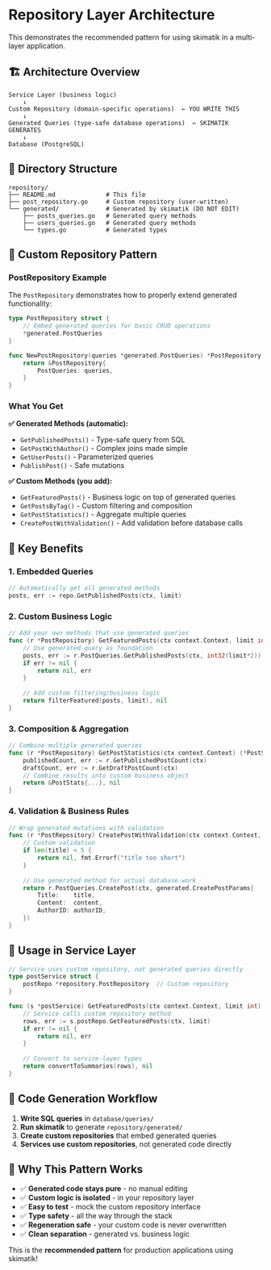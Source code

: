 # Repository Layer Architecture

This demonstrates the recommended pattern for using skimatik in a multi-layer application.

## 🏗️ Architecture Overview

```
Service Layer (business logic)
    ↓
Custom Repository (domain-specific operations)  ← YOU WRITE THIS
    ↓  
Generated Queries (type-safe database operations)  ← SKIMATIK GENERATES
    ↓
Database (PostgreSQL)
```

## 📁 Directory Structure

```
repository/
├── README.md              # This file
├── post_repository.go     # Custom repository (user-written)
└── generated/             # Generated by skimatik (DO NOT EDIT)
    ├── posts_queries.go   # Generated query methods
    ├── users_queries.go   # Generated query methods  
    └── types.go           # Generated types
```

## 🔧 Custom Repository Pattern

### PostRepository Example

The `PostRepository` demonstrates how to properly extend generated functionality:

```go
type PostRepository struct {
    // Embed generated queries for basic CRUD operations
    *generated.PostQueries
}

func NewPostRepository(queries *generated.PostQueries) *PostRepository {
    return &PostRepository{
        PostQueries: queries,
    }
}
```

### What You Get

**✅ Generated Methods (automatic):**
- `GetPublishedPosts()` - Type-safe query from SQL
- `GetPostWithAuthor()` - Complex joins made simple
- `GetUserPosts()` - Parameterized queries
- `PublishPost()` - Safe mutations

**✅ Custom Methods (you add):**
- `GetFeaturedPosts()` - Business logic on top of generated queries
- `GetPostsByTag()` - Custom filtering and composition
- `GetPostStatistics()` - Aggregate multiple queries
- `CreatePostWithValidation()` - Add validation before database calls

## 🎯 Key Benefits

### 1. **Embedded Queries**
```go
// Automatically get all generated methods
posts, err := repo.GetPublishedPosts(ctx, limit)
```

### 2. **Custom Business Logic**
```go
// Add your own methods that use generated queries
func (r *PostRepository) GetFeaturedPosts(ctx context.Context, limit int) ([]generated.GetPublishedPostsRow, error) {
    // Use generated query as foundation
    posts, err := r.PostQueries.GetPublishedPosts(ctx, int32(limit*2))
    if err != nil {
        return nil, err
    }
    
    // Add custom filtering/business logic
    return filterFeatured(posts, limit), nil
}
```

### 3. **Composition & Aggregation**
```go
// Combine multiple generated queries
func (r *PostRepository) GetPostStatistics(ctx context.Context) (*PostStats, error) {
    publishedCount, err := r.GetPublishedPostCount(ctx)
    draftCount, err := r.GetDraftPostCount(ctx)
    // Combine results into custom business object
    return &PostStats{...}, nil
}
```

### 4. **Validation & Business Rules**
```go
// Wrap generated mutations with validation
func (r *PostRepository) CreatePostWithValidation(ctx context.Context, title, content string, authorID uuid.UUID) (*generated.Post, error) {
    // Custom validation
    if len(title) < 5 {
        return nil, fmt.Errorf("title too short")
    }
    
    // Use generated method for actual database work
    return r.PostQueries.CreatePost(ctx, generated.CreatePostParams{
        Title:    title,
        Content:  content,
        AuthorID: authorID,
    })
}
```

## 🚀 Usage in Service Layer

```go
// Service uses custom repository, not generated queries directly
type postService struct {
    postRepo *repository.PostRepository  // Custom repository
}

func (s *postService) GetFeaturedPosts(ctx context.Context, limit int) ([]PostSummary, error) {
    // Service calls custom repository method
    rows, err := s.postRepo.GetFeaturedPosts(ctx, limit)
    if err != nil {
        return nil, err
    }
    
    // Convert to service-layer types
    return convertToSummaries(rows), nil
}
```

## 🔄 Code Generation Workflow

1. **Write SQL queries** in `database/queries/`
2. **Run skimatik** to generate `repository/generated/`
3. **Create custom repositories** that embed generated queries
4. **Services use custom repositories**, not generated code directly

## 🎉 Why This Pattern Works

- ✅ **Generated code stays pure** - no manual editing
- ✅ **Custom logic is isolated** - in your repository layer
- ✅ **Easy to test** - mock the custom repository interface
- ✅ **Type safety** - all the way through the stack
- ✅ **Regeneration safe** - your custom code is never overwritten
- ✅ **Clean separation** - generated vs. business logic

This is the **recommended pattern** for production applications using skimatik! 